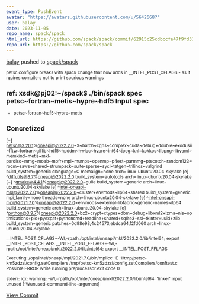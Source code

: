 ```yaml
---
event_type: PushEvent
avatar: "https://avatars.githubusercontent.com/u/5642668?"
user: balay
date: 2023-11-05
repo_name: spack/spack
html_url: https://github.com/spack/spack/commit/62915c25cdbccfe47f9fd31fd390407dc6d1f74a
repo_url: https://github.com/spack/spack
---
```


<a href='https://github.com/balay' target='_blank'>balay</a> pushed to <a href='https://github.com/spack/spack' target='_blank'>spack/spack</a>

<small>petsc configure breaks with spack change that now adds in __INTEL_POST_CFLAGS - as it rquires compilers not to print spurious warnings

ref: xsdk@pj02:~/spack$ ./bin/spack spec petsc~fortran~metis~hypre~hdf5
Input spec
--------------------------------
 -   petsc~fortran~hdf5~hypre~metis

Concretized
--------------------------------
[+]  petsc@3.20.1%oneapi@2022.2.0~X~batch~cgns~complex~cuda~debug+double~exodusii~fftw~fortran~giflib~hdf5~hpddm~hwloc~hypre~int64~jpeg~knl~kokkos~libpng~libyaml~memkind~metis~mkl-pardiso~mmg~moab~mpfr+mpi~mumps~openmp~p4est~parmmg~ptscotch~random123~rocm~saws+shared~strumpack~suite-sparse~sycl~tetgen~trilinos~valgrind build_system=generic clanguage=C memalign=none arch=linux-ubuntu20.04-skylake
[e]      ^diffutils@3.7%oneapi@2022.2.0 build_system=autotools arch=linux-ubuntu20.04-skylake
[+]      ^gmake@4.4.1%oneapi@2022.2.0~guile build_system=generic arch=linux-ubuntu20.04-skylake
[e]      ^intel-oneapi-mkl@2022.2.0%oneapi@2022.2.0~cluster+envmods~ilp64+shared build_system=generic mpi_family=none threads=none arch=linux-ubuntu20.04-skylake
[e]      ^intel-oneapi-mpi@2021.7.0%oneapi@2022.2.0+envmods~external-libfabric~generic-names~ilp64 build_system=generic arch=linux-ubuntu20.04-skylake
[e]      ^python@3.9.7%oneapi@2022.2.0+bz2+crypt+ctypes+dbm~debug+libxml2+lzma~nis~optimizations+pic+pyexpat+pythoncmd+readline+shared+sqlite3+ssl~tkinter+uuid+zlib build_system=generic patches=0d98e93,4c24573,ebdca64,f2fd060 arch=linux-ubuntu20.04-skylake

__INTEL_POST_CFLAGS=-Wl,-rpath,/opt/intel/oneapi/mkl/2022.2.0/lib/intel64; export __INTEL_POST_CFLAGS
__INTEL_POST_FFLAGS=-Wl,-rpath,/opt/intel/oneapi/mkl/2022.2.0/lib/intel64; export __INTEL_POST_FFLAGS

Executing: /opt/intel/oneapi/mpi/2021.7.0/bin/mpiicc -E  -I/tmp/petsc-km5zdzsi/config.setCompilers  /tmp/petsc-km5zdzsi/config.setCompilers/conftest.c
Possible ERROR while running preprocessor:exit code 0

stderr:
icx: warning: -Wl,-rpath,/opt/intel/oneapi/mkl/2022.2.0/lib/intel64: 'linker' input unused [-Wunused-command-line-argument]</small>

<a href='https://github.com/spack/spack/commit/62915c25cdbccfe47f9fd31fd390407dc6d1f74a' target='_blank'>View Commit</a>